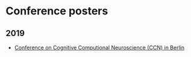 # Conference posters
## 2019
- [Conference on Cognitive Computional Neuroscience (CCN) in Berlin](CCN-2019-Berlin) 
